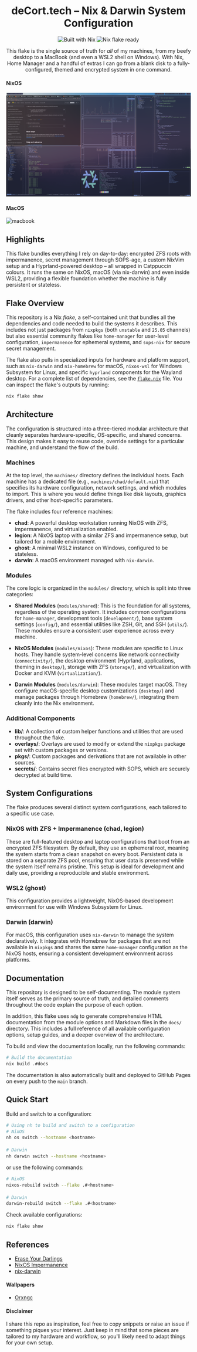 <h1 align="center">deCort.tech – Nix & Darwin System Configuration</h1>

<p align="center">
    <img src="https://img.shields.io/badge/Built%20with-Nix-blue?logo=nixos" alt="Built with Nix">
    <img src="https://img.shields.io/badge/Flake-ready-green" alt="Nix flake ready">
</p>

<p align="center">
    This flake is the single source of truth for <em>all</em> of my machines, from my beefy desktop to a MacBook (and even a WSL2 shell on Windows).
    With Nix, Home Manager and a handful of extras I can go from a blank disk to a fully-configured, themed and encrypted system in one command.
</p>

#### NixOS

![desktop](./docs/images/desktop.png)

#### MacOS

![macbook](./docs/images/macbook.png)

## Highlights

This flake bundles everything I rely on day-to-day: encrypted ZFS roots with impermanence, secret management through SOPS-age, a custom NixVim setup and a Hyprland-powered desktop – all wrapped in Catppuccin colours. It runs the same on NixOS, macOS (via nix-darwin) and even inside WSL2, providing a flexible foundation whether the machine is fully persistent or stateless.

## Flake Overview

This repository is a Nix _flake_, a self-contained unit that bundles all the dependencies and code needed to build the systems it describes. This includes not just packages from `nixpkgs` (both `unstable` and `25.05` channels) but also essential community flakes like `home-manager` for user-level configuration, `impermanence` for ephemeral systems, and `sops-nix` for secure secret management.

The flake also pulls in specialized inputs for hardware and platform support, such as `nix-darwin` and `nix-homebrew` for macOS, `nixos-wsl` for Windows Subsystem for Linux, and specific `hyprland` components for the Wayland desktop. For a complete list of dependencies, see the [`flake.nix`](./flake.nix) file. You can inspect the flake's outputs by running:

```bash
nix flake show
```

## Architecture

The configuration is structured into a three-tiered modular architecture that cleanly separates hardware-specific, OS-specific, and shared concerns. This design makes it easy to reuse code, override settings for a particular machine, and understand the flow of the build.

### Machines

At the top level, the `machines/` directory defines the individual hosts. Each machine has a dedicated file (e.g., `machines/chad/default.nix`) that specifies its hardware configuration, network settings, and which modules to import. This is where you would define things like disk layouts, graphics drivers, and other host-specific parameters.

The flake includes four reference machines:

- **chad**: A powerful desktop workstation running NixOS with ZFS, impermanence, and virtualization enabled.
- **legion**: A NixOS laptop with a similar ZFS and impermanence setup, but tailored for a mobile environment.
- **ghost**: A minimal WSL2 instance on Windows, configured to be stateless.
- **darwin**: A macOS environment managed with `nix-darwin`.

### Modules

The core logic is organized in the `modules/` directory, which is split into three categories:

- **Shared Modules** (`modules/shared`): This is the foundation for all systems, regardless of the operating system. It includes common configurations for `home-manager`, development tools (`development/`), base system settings (`config/`), and essential utilities like ZSH, Git, and SSH (`utils/`). These modules ensure a consistent user experience across every machine.

- **NixOS Modules** (`modules/nixos`): These modules are specific to Linux hosts. They handle system-level concerns like network connectivity (`connectivity/`), the desktop environment (Hyprland, applications, theming in `desktop/`), storage with ZFS (`storage/`), and virtualization with Docker and KVM (`virtualization/`).

- **Darwin Modules** (`modules/darwin`): These modules target macOS. They configure macOS-specific desktop customizations (`desktop/`) and manage packages through Homebrew (`homebrew/`), integrating them cleanly into the Nix environment.

### Additional Components

- **lib/**: A collection of custom helper functions and utilities that are used throughout the flake.
- **overlays/**: Overlays are used to modify or extend the `nixpkgs` package set with custom packages or versions.
- **pkgs/**: Custom packages and derivations that are not available in other sources.
- **secrets/**: Contains secret files encrypted with SOPS, which are securely decrypted at build time.

## System Configurations

The flake produces several distinct system configurations, each tailored to a specific use case.

### NixOS with ZFS + Impermanence (chad, legion)

These are full-featured desktop and laptop configurations that boot from an encrypted ZFS filesystem. By default, they use an ephemeral root, meaning the system starts from a clean snapshot on every boot. Persistent data is stored on a separate ZFS pool, ensuring that user data is preserved while the system itself remains pristine. This setup is ideal for development and daily use, providing a reproducible and stable environment.

### WSL2 (ghost)

This configuration provides a lightweight, NixOS-based development environment for use with Windows Subsystem for Linux.

### Darwin (darwin)

For macOS, this configuration uses `nix-darwin` to manage the system declaratively. It integrates with Homebrew for packages that are not available in `nixpkgs` and shares the same `home-manager` configuration as the NixOS hosts, ensuring a consistent development environment across platforms.

## Documentation

This repository is designed to be self-documenting. The module system itself serves as the primary source of truth, and detailed comments throughout the code explain the purpose of each option.

In addition, this flake uses `ndg` to generate comprehensive HTML documentation from the module options and Markdown files in the `docs/` directory. This includes a full reference of all available configuration options, setup guides, and a deeper overview of the architecture.

To build and view the documentation locally, run the following commands:

```bash
# Build the documentation
nix build .#docs
```

The documentation is also automatically built and deployed to GitHub Pages on every push to the `main` branch.

## Quick Start

Build and switch to a configuration:

```bash
# Using nh to build and switch to a configuration
# NixOS
nh os switch --hostname <hostname>

# Darwin
nh darwin switch --hostname <hostname>
```

or use the following commands:

```bash
# NixOS
nixos-rebuild switch --flake .#<hostname>

# Darwin
darwin-rebuild switch --flake .#<hostname>
```

Check available configurations:

```bash
nix flake show
```

## References

- [Erase Your Darlings](https://grahamc.com/blog/erase-your-darlings/)
- [NixOS Impermanence](https://github.com/nix-community/impermanence)
- [nix-darwin](https://github.com/LnL7/nix-darwin)

#### Wallpapers

- [Orxngc](https://github.com/orxngc/walls-catppuccin-mocha)

#### Disclaimer

I share this repo as inspiration, feel free to copy snippets or raise an issue if something piques your interest. Just keep in mind that some pieces are tailored to my hardware and workflow, so you'll likely need to adapt things for your own setup.
